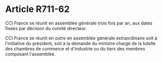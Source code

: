 # Article R711-62

<p>CCI France se réunit en assemblée générale trois fois par an, aux dates fixées par décision du comité directeur.</p><p>CCI France se réunit en outre en assemblée générale extraordinaire soit à l'initiative du président, soit à la demande du ministre chargé de la tutelle des chambres de commerce et d'industrie ou du tiers des membres composant l'assemblée.</p>